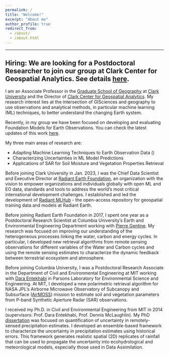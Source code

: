```yaml
---
permalink: /
title: "Welcome!"
excerpt: "About me"
author_profile: true
redirect_from: 
  - /about/
  - /about.html
---
```

---
**Hiring**: We are looking for a Postdoctoral Researcher to join our group at Clark Center for Geospatial Analytics. See details [here](/files/Clark_CGA_Postdoctoral_Researcher.pdf). 
---

I am an Associate Professor in the [Graduate School of Geography](https://www.clarku.edu/departments/geography/) at [Clark University](https://www.clarku.edu/) and the Director of [Clark Center for Geospatial Analytics](https://clarku.edu/cga). My research interest lies at the intersection of GISciences and geography to use observations and analytical methods, in particular machine learning (ML) techniques, to better understand the changing Earth system.

Recently, in my group we have been focused on developing and evaluating Foundation Models for Earth Observations. You can check the latest updates of this work [here](https://www.clarku.edu/centers/geospatial-analytics/research/prithvi-foundation-model/). 

My three main areas of research are:
- Adapting Machine Learning Techniques to Earth Observation Data ()
- Characterizing Uncertainties in ML Model Predictions
- Applications of SAR for Soil Moisture and Vegetation Properties Retrieval

Before joining Clark University in Jan. 2023, I was the Chief Data Scientist and Executive Director at [Radiant Earth Foundation](https://www.radiant.earth/), an organization with the vision to empower organizations and individuals globally with open ML and EO data, standards and tools to address the world’s most critical international development challenges. I established and led the development of [Radiant MLHub](https://mlhub.earth/) - the open-access repository for geospatial training data and models at Radiant Earth. 

Before joining Radiant Earth Foundation in 2017, I spent one year as a Postdoctoral Research Scientist at Columbia University’s Earth and Environmental Engineering Department working with [Pierre Gentine](https://gentinelab.eee.columbia.edu/home). My research was focused on improving our understanding of the heterogeneous processes linking the water, carbon and energy cycles. In particular, I developed new retrieval algorithms from remote sensing observations for different variables of the Water and Carbon cycles and using the remote sensing estimates to characterize the dynamic feedback between terrestrial ecosystem and atmosphere.

Before joining Columbia University, I was a Postdoctoral Research Associate in the Department of Civil and Environmental Engineering at MIT working with [Dara Entekhabi](https://cee.mit.edu/people_individual/dara-entekhabi/) in Parsons Laboratory for Environmental Science and Engineering. At MIT, I developed a new polarimetric retrieval algorithm for NASA JPL’s Airborne Microwave Observatory of Subcanopy and Subsurface ([AirMOSS](https://airmoss.jpl.nasa.gov/)) mission to estimate soil and vegetation parameters from P-band Synthetic Aperture Radar (SAR) observations.

I received my Ph.D. in Civil and Environmental Engineering from MIT in 2014 (supervisors: Prof. Dara Entekhabi, Prof. Dennis McLaughlin). My PhD [dissertation](https://mit.primo.exlibrisgroup.com/permalink/01MIT_INST/ejdckj/alma990023315020106761) was focused on quantification of uncertainty in remotely-sensed precipitation estimates. I developed an ensemble-based framework to characterize the uncertainty in precipitation estimates using historical errors. This framework generates realistic spatial (2D) replicates of rainfall that can be used to propagate the uncertainty into ecohydrological and meteorological models, especially those used in Data Assimilation.